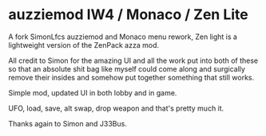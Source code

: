 auzziemod IW4 / Monaco / Zen Lite
==========

A fork SimonLfcs auzziemod and Monaco menu rework, Zen light is a lightweight version of the ZenPack azza mod.

All credit to Simon for the amazing UI and all the work put into both of these so that an absolute shit bag like
myself could come along and surgically remove their insides and somehow put together something that still works.

Simple mod, updated UI in both lobby and in game.

UFO, load, save, alt swap, drop weapon and that's pretty much it.

Thanks again to Simon and J33Bus.
